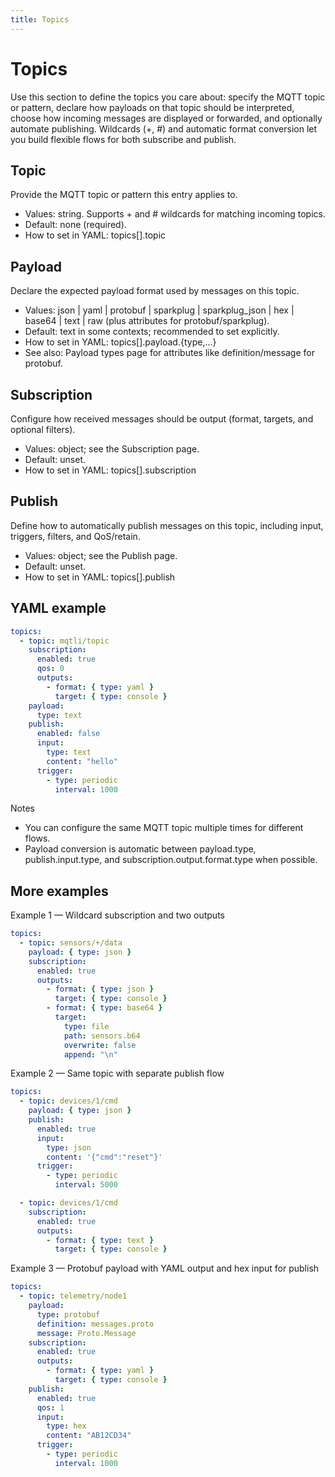 ```yaml
---
title: Topics
---
```


Topics
======

Use this section to define the topics you care about: specify the MQTT topic or pattern, declare how payloads on that topic should be interpreted, choose how incoming messages are displayed or forwarded, and optionally automate publishing. Wildcards (+, #) and automatic format conversion let you build flexible flows for both subscribe and publish.

Topic
-----
Provide the MQTT topic or pattern this entry applies to.
- Values: string. Supports + and # wildcards for matching incoming topics.
- Default: none (required).
- How to set in YAML: topics[].topic

Payload
-------
Declare the expected payload format used by messages on this topic.
- Values: json | yaml | protobuf | sparkplug | sparkplug_json | hex | base64 | text | raw (plus attributes for protobuf/sparkplug).
- Default: text in some contexts; recommended to set explicitly.
- How to set in YAML: topics[].payload.{type,...}
- See also: Payload types page for attributes like definition/message for protobuf.

Subscription
------------
Configure how received messages should be output (format, targets, and optional filters).
- Values: object; see the Subscription page.
- Default: unset.
- How to set in YAML: topics[].subscription

Publish
-------
Define how to automatically publish messages on this topic, including input, triggers, filters, and QoS/retain.
- Values: object; see the Publish page.
- Default: unset.
- How to set in YAML: topics[].publish

YAML example
------------
```yaml
topics:
  - topic: mqtli/topic
    subscription:
      enabled: true
      qos: 0
      outputs:
        - format: { type: yaml }
          target: { type: console }
    payload:
      type: text
    publish:
      enabled: false
      input:
        type: text
        content: "hello"
      trigger:
        - type: periodic
          interval: 1000
```

Notes
- You can configure the same MQTT topic multiple times for different flows.
- Payload conversion is automatic between payload.type, publish.input.type, and subscription.output.format.type when possible.


More examples
-------------
Example 1 — Wildcard subscription and two outputs
```yaml
topics:
  - topic: sensors/+/data
    payload: { type: json }
    subscription:
      enabled: true
      outputs:
        - format: { type: json }
          target: { type: console }
        - format: { type: base64 }
          target:
            type: file
            path: sensors.b64
            overwrite: false
            append: "\n"
```

Example 2 — Same topic with separate publish flow
```yaml
topics:
  - topic: devices/1/cmd
    payload: { type: json }
    publish:
      enabled: true
      input:
        type: json
        content: '{"cmd":"reset"}'
      trigger:
        - type: periodic
          interval: 5000

  - topic: devices/1/cmd
    subscription:
      enabled: true
      outputs:
        - format: { type: text }
          target: { type: console }
```

Example 3 — Protobuf payload with YAML output and hex input for publish
```yaml
topics:
  - topic: telemetry/node1
    payload:
      type: protobuf
      definition: messages.proto
      message: Proto.Message
    subscription:
      enabled: true
      outputs:
        - format: { type: yaml }
          target: { type: console }
    publish:
      enabled: true
      qos: 1
      input:
        type: hex
        content: "AB12CD34"
      trigger:
        - type: periodic
          interval: 1000
```
